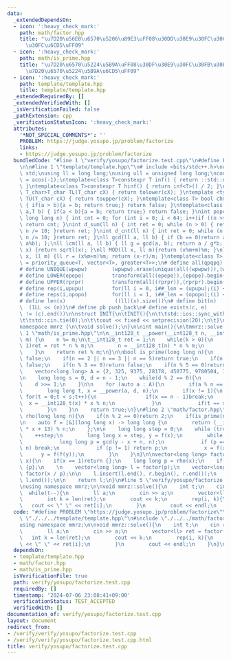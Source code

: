 ```yaml
---
data:
  _extendedDependsOn:
  - icon: ':heavy_check_mark:'
    path: math/factor.hpp
    title: "\u7D20\u56E0\u6570\u5206\u89E3\uFF08\u30DD\u30E9\u30FC\u30C9\u30FB\u30ED\
      \u30FC\u6CD5\uFF09"
  - icon: ':heavy_check_mark:'
    path: math/is_prime.hpp
    title: "\u7D20\u6570\u5224\u5B9A\uFF08\u30DF\u30E9\u30FC\u30FB\u30E9\u30D3\u30F3\
      \u7D20\u6570\u5224\u5B9A\u6CD5\uFF09"
  - icon: ':heavy_check_mark:'
    path: template/template.hpp
    title: template/template.hpp
  _extendedRequiredBy: []
  _extendedVerifiedWith: []
  _isVerificationFailed: false
  _pathExtension: cpp
  _verificationStatusIcon: ':heavy_check_mark:'
  attributes:
    '*NOT_SPECIAL_COMMENTS*': ''
    PROBLEM: https://judge.yosupo.jp/problem/factorize
    links:
    - https://judge.yosupo.jp/problem/factorize
  bundledCode: "#line 1 \"verify/yosupo/factorize.test.cpp\"\n#define PROBLEM \"https://judge.yosupo.jp/problem/factorize\"\
    \n\n#line 1 \"template/template.hpp\"\n# include <bits/stdc++.h>\nusing namespace\
    \ std;\nusing ll = long long;\nusing ull = unsigned long long;\nconst double pi\
    \ = acos(-1);\ntemplate<class T>constexpr T inf() { return ::std::numeric_limits<T>::max();\
    \ }\ntemplate<class T>constexpr T hinf() { return inf<T>() / 2; }\ntemplate <typename\
    \ T_char>T_char TL(T_char cX) { return tolower(cX); }\ntemplate <typename T_char>T_char\
    \ TU(T_char cX) { return toupper(cX); }\ntemplate<class T> bool chmin(T& a,T b)\
    \ { if(a > b){a = b; return true;} return false; }\ntemplate<class T> bool chmax(T&\
    \ a,T b) { if(a < b){a = b; return true;} return false; }\nint popcnt(unsigned\
    \ long long n) { int cnt = 0; for (int i = 0; i < 64; i++)if ((n >> i) & 1)cnt++;\
    \ return cnt; }\nint d_sum(ll n) { int ret = 0; while (n > 0) { ret += n % 10;\
    \ n /= 10; }return ret; }\nint d_cnt(ll n) { int ret = 0; while (n > 0) { ret++;\
    \ n /= 10; }return ret; }\nll gcd(ll a, ll b) { if (b == 0)return a; return gcd(b,\
    \ a%b); };\nll lcm(ll a, ll b) { ll g = gcd(a, b); return a / g*b; };\nll iroot(ll\
    \ x) {return sqrtl(x); }\nll MOD(ll x, ll m){return (x%m+m)%m; }\nll FLOOR(ll\
    \ x, ll m) {ll r = (x%m+m)%m; return (x-r)/m; }\ntemplate<class T> using dijk\
    \ = priority_queue<T, vector<T>, greater<T>>;\n# define all(qpqpq)           (qpqpq).begin(),(qpqpq).end()\n\
    # define UNIQUE(wpwpw)        (wpwpw).erase(unique(all((wpwpw))),(wpwpw).end())\n\
    # define LOWER(epepe)         transform(all((epepe)),(epepe).begin(),TL<char>)\n\
    # define UPPER(rprpr)         transform(all((rprpr)),(rprpr).begin(),TU<char>)\n\
    # define rep(i,upupu)         for(ll i = 0, i##_len = (upupu);(i) < (i##_len);(i)++)\n\
    # define reps(i,opopo)        for(ll i = 1, i##_len = (opopo);(i) <= (i##_len);(i)++)\n\
    # define len(x)                ((ll)(x).size())\n# define bit(n)             \
    \  (1LL << (n))\n# define pb push_back\n# define exists(c, e)         ((c).find(e)\
    \ != (c).end())\n\nstruct INIT{\n\tINIT(){\n\t\tstd::ios::sync_with_stdio(false);\n\
    \t\tstd::cin.tie(0);\n\t\tcout << fixed << setprecision(20);\n\t}\n}INIT;\n\n\
    namespace mmrz {\n\tvoid solve();\n}\n\nint main(){\n\tmmrz::solve();\n}\n#line\
    \ 1 \"math/is_prime.hpp\"\n\n__int128_t __power(__int128_t n, __int128_t k, __int128_t\
    \ m) {\n    n %= m;\n\t__int128_t ret = 1;\n    while(k > 0){\n        if(k &\
    \ 1)ret = ret * n % m;\n        n = __int128_t(n) * n % m;\n        k >>= 1;\n\
    \    }\n    return ret % m;\n}\n\nbool is_prime(long long n){\n    if(n <= 1)return\
    \ false;\n    if(n == 2 || n == 3 || n == 5)return true;\n    if(n % 2 == 0)return\
    \ false;\n    if(n % 3 == 0)return false;\n    if(n % 5 == 0)return false;\n\n\
    \    vector<long long> A = {2, 325, 9375, 28178, 450775, 9780504, 1795265022};\n\
    \n    long long s = 0, d = n - 1;\n    while(d % 2 == 0){\n        s++;\n    \
    \    d >>= 1;\n    }\n\n    for (auto a : A){\n        if(a % n == 0)return true;\n\
    \        long long t, x = __power(a, d, n);\n        if(x != 1){\n           \
    \ for(t = 0;t < s;t++){\n                if(x == n - 1)break;\n              \
    \  x = __int128_t(x) * x % n;\n            }\n            if(t == s)return false;\n\
    \        }\n    }\n    return true;\n}\n#line 2 \"math/factor.hpp\"\n\nlong long\
    \ rho(long long n){\n    if(n % 2 == 0)return 2;\n    if(is_prime(n))return n;\n\
    \n    auto f = [&](long long x) -> long long {\n        return (__int128_t(x)\
    \ * x + 13) % n;\n    };\n\n    long long step = 0;\n    while (true) {\n    \
    \    ++step;\n        long long x = step, y = f(x);\n        while (true) {\n\
    \            long long p = gcd(y - x + n, n);\n            if (p == 0 || p ==\
    \ n) break;\n            if (p != 1) return p;\n            x = f(x);\n      \
    \      y = f(f(y));\n        }\n    }\n}\n\nvector<long long> factor(long long\
    \ x){\n    if(x == 1)return {};\n    long long p = rho(x);\n    if(p == x) return\
    \ {p};\n    \n    vector<long long> l = factor(p);\n    vector<long long> r =\
    \ factor(x / p);\n\n    l.insert(l.end(), r.begin(), r.end());\n    sort(l.begin(),\
    \ l.end());\n\n    return l;\n}\n#line 5 \"verify/yosupo/factorize.test.cpp\"\n\
    \nusing namespace mmrz;\n\nvoid mmrz::solve(){\n    int t;\n    cin >> t;\n  \
    \  while(t--){\n        ll a;\n        cin >> a;\n        vector<ll> ret = factor(a);\n\
    \        int k = len(ret);\n        cout << k;\n        rep(i, k){\n         \
    \   cout << \" \" << ret[i];\n        }\n        cout << endl;\n    }\n}\n"
  code: "#define PROBLEM \"https://judge.yosupo.jp/problem/factorize\"\n\n#include\
    \ \"./../../template/template.hpp\"\n#include \"./../../math/factor.hpp\"\n\n\
    using namespace mmrz;\n\nvoid mmrz::solve(){\n    int t;\n    cin >> t;\n    while(t--){\n\
    \        ll a;\n        cin >> a;\n        vector<ll> ret = factor(a);\n     \
    \   int k = len(ret);\n        cout << k;\n        rep(i, k){\n            cout\
    \ << \" \" << ret[i];\n        }\n        cout << endl;\n    }\n}\n"
  dependsOn:
  - template/template.hpp
  - math/factor.hpp
  - math/is_prime.hpp
  isVerificationFile: true
  path: verify/yosupo/factorize.test.cpp
  requiredBy: []
  timestamp: '2024-07-06 23:08:41+09:00'
  verificationStatus: TEST_ACCEPTED
  verifiedWith: []
documentation_of: verify/yosupo/factorize.test.cpp
layout: document
redirect_from:
- /verify/verify/yosupo/factorize.test.cpp
- /verify/verify/yosupo/factorize.test.cpp.html
title: verify/yosupo/factorize.test.cpp
---
```

